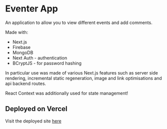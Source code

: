 
# Eventer App

An application to allow you to view different events and add comments.

Made with:
- Next.js
- Firebase 
- MongoDB
- Next Auth - authentication
- BCryptJS - for password hashing

In particular use was made of various Next.js features such as server side rendering, incremental static regeneration, image and link optimisations and api backend routes.

React Context was additionally used for state management!

## Deployed on Vercel

Visit the deployed site [here](https://eventer.vercel.app/)